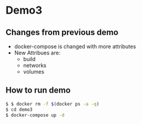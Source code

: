 # Demo3

## Changes from previous demo

* docker-compose is changed with more attributes
* New Attribues are:
    - build
    - networks
    - volumes

## How to run demo

```sh
$ $ docker rm -f $(docker ps -a -q)
$ cd demo3
$ docker-compose up -d
```
